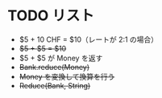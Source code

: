 # TODO リスト

- $5 + 10 CHF = $10（レートが 2:1 の場合）
- ~~$5 + $5 = $10~~
- $5 + $5 が Money を返す
- ~~Bank.reduce(Money)~~
- ~~Money を変換して換算を行う~~
- ~~Reduce(Bank, String)~~
